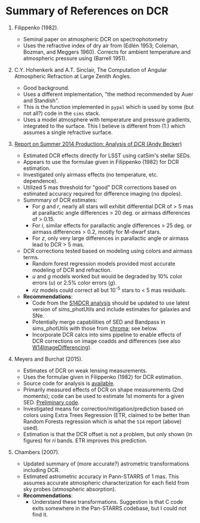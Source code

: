 # Summary of References on DCR #

1. Filippenko (1982).
    * Seminal paper on atmospheric DCR on spectrophotometry
    * Uses the refractive index of dry air from (Edlén 1953;
      Coleman, Bozman, and Meggers 1960). Corrects for ambient temperature and
      atmospheric pressure using (Barrell 1951).

2. C.Y. Hohenkerk and A.T. Sinclair, The Computation of Angular
   Atmospheric Refraction at Large Zenith Angles.
    * Good background.
    * Uses a different implementation, "the method recommended by Auer
      and Standish".
    * This is the function implemented in `pypal` which is used by
      some (but not all?) code in the `sims` stack.
    * Uses a model atmosphere with temperature and pressure gradients,
      integrated to the surface.  This I believe is different from
      (1.) which assumes a single refractive surface.

1. [Report on Summer 2014 Production: Analysis of DCR (Andy Becker)](https://github.com/lsst-dm/S14DCR/blob/master/report/S14report_V0-00.pdf)

    * Estimated DCR effects directly for LSST using catSim's stellar
	  SEDs.
    * Appears to use the formulae given in Filippenko (1982) for DCR estimation.
    * Investigated only airmass effects (no temperature,
	  etc. dependence).
    * Utilized 5 mas threshold for "good" DCR corrections based on
      estimated accuracy required for difference imaging (no dipoles).
    * Summmary of DCR estimates:
        - For *g* and *r*, nearly all stars will exhibit differential DCR
	      of > 5 mas at parallactic angle differences > 20 deg. or airmass
	      differences of > 0.15.
	    - For *i*, similar effects for parallactic angle differences > 25
	      deg. or airmass differences > 0.2, mostly for M-dwarf stars.
	    - For *z*, only very large differences in parallactic angle or
          airmass lead to DCR > 5 mas.
	* DCR corrections tested based on modeling using colors and airmass
      terms.
	    - Random forest regression models provided most accurate
          modeling of DCR and refraction.
		- *u* and *g* models worked but would be degraded by 10% color
          errors (*u*) or 2.5% color errors (*g*).
		- *riz* models could correct all but 10<sup>-5</sup> stars to
          < 5 mas residuals.
	* **Recommendations**:
	    - Code from the
		  [S14DCR analysis](https://github.com/lsst-dm/S14DCR) should
		  be updated to use latest version of sims_photUtils and
		  include estimates for galaxies and SNe.
 		- Potentially merge capabilities of SED and Bandpass in
          sims_photUtils with those from
          [chroma](https://github.com/DarkEnergyScienceCollaboration/chroma/);
          see below.
		- Incorporate DCR calcs into sims pipeline to enable effects
          of DCR corrections on image coadds and differences (see also
          [W14ImageDifferencing](https://github.com/lsst-dm/W14ImageDifferencing)).

2. Meyers and Burchat (2015).

    * Estimates of DCR on weak lensing measurements.
    * Uses the formulae given in Filippenko (1982) for DCR estimation. 
	* Source code for analysis is [available](https://github.com/DarkEnergyScienceCollaboration/chroma/).
	* Primarily measured effects of DCR on shape measurements (2nd
      moments); code can be used to estimate 1st moments for a given
      SED. [Preliminary code](https://github.com/isullivan/LSST-DCR/tree/master/code/notebooks).
    * Investigated means for correction/mitigation/prediction based on
      colors using Extra Trees Regression (ETR, claimed to be better than
      Random Forests regression which is what the `S14` report (above)
      used).
    * Estimation is that the DCR offset is not a problem, but only
      shown (in figures) for *ri* bands. ETR improves this prediction.

3. Chambers (2007).

    * Updated summary of (more accurate?) astrometric transformations
      including DCR.
    * Estimated astrometric accuracy in Pann-STARRS of 1 mas. This
      assumes accurate atmospheric characterization for each field
      from sky probes (atmospheric absorption).
	* **Recommendations**:
      - Understand these transformations. Suggestion is that C code
        exits somewhere in the Pan-STARRS codebase, but I could not
        find it.
